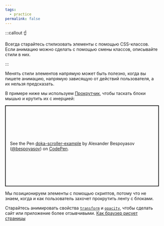 ```yaml
---
tags:
  - practice
permalink: false
---
```


:::callout ☝️

Всегда старайтесь стилизовать элементы с помощью CSS-классов. Если анимацию можно сделать с помощью смены классов, описывайте стили в них.

:::

Менять стили элементов напрямую может быть полезно, когда вы пишете анимацию, напрямую зависящую от действий пользователя, а их нельзя предсказать.

В примере ниже мы используем [Прокрутчик](https://bespoyasov.ru/scroller/), чтобы таскать блоки мышью и крутить их с инерцией:

<p class="codepen" data-height="265" data-theme-id="light" data-default-tab="result" data-user="bespoyasov" data-slug-hash="bGeJQvO" style="height: 265px; box-sizing: border-box; display: flex; align-items: center; justify-content: center; border: 2px solid; margin: 1em 0; padding: 1em;" data-pen-title="doka-scroller-example">
  <span>See the Pen <a href="https://codepen.io/bespoyasov/pen/bGeJQvO">
  doka-scroller-example</a> by Alexander Bespoyasov (<a href="https://codepen.io/bespoyasov">@bespoyasov</a>)
  on <a href="https://codepen.io">CodePen</a>.</span>
</p>
<script async src="https://static.codepen.io/assets/embed/ei.js"></script>

Мы позиционируем элементы с помощью скриптов, потому что не знаем, когда и как пользователь захочет прокрутить ленту с блоками.

Старайтесь анимировать свойства [`transform`](/css/transform) и [`opacity`](/css/opacity), чтобы сделать сайт или приложение более отзывчивыми. [Как браузер рисует страницы](/js/articles/how-the-browser-creates-pages)
